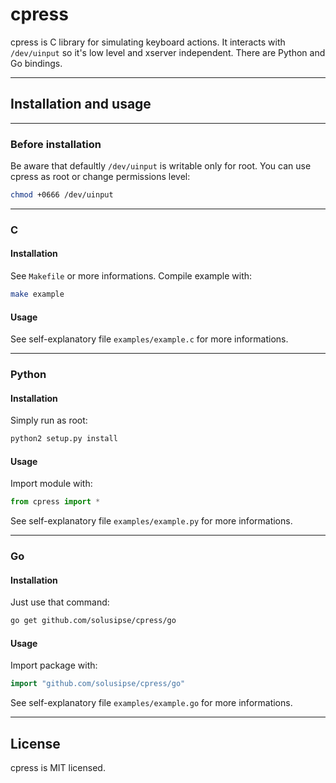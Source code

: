 cpress
======

cpress is C library for simulating keyboard actions. It interacts with `/dev/uinput` so it's low level and 
xserver independent. There are Python and Go bindings.

----------------------------

## Installation and usage ##

----------------------------

### Before installation ###

Be aware that defaultly `/dev/uinput` is writable only for root.
You can use cpress as root or change permissions level:

```bash
chmod +0666 /dev/uinput
```

----------------------------

### C ###

#### Installation ####

See `Makefile` or more informations. Compile example with:
```bash
make example
```

#### Usage ####

See self-explanatory file `examples/example.c` for more informations.

----------------------------


### Python ###

#### Installation ####

Simply run as root:

```bash
python2 setup.py install
```

#### Usage ####

Import module with:

```python
from cpress import *
```

See self-explanatory file `examples/example.py` for more informations.

----------------------------

### Go ###

#### Installation ####

Just use that command:

```bash
go get github.com/solusipse/cpress/go
```

#### Usage ####

Import package with:

```go
import "github.com/solusipse/cpress/go"
```

See self-explanatory file `examples/example.go` for more informations.


----------------------------

## License ##

cpress is MIT licensed.

